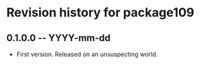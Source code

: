 # Revision history for package109

## 0.1.0.0 -- YYYY-mm-dd

* First version. Released on an unsuspecting world.

